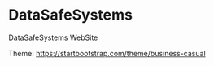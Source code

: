 # DataSafeSystems
DataSafeSystems WebSite

Theme:  https://startbootstrap.com/theme/business-casual
